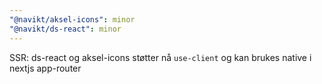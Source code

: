 ```yaml
---
"@navikt/aksel-icons": minor
"@navikt/ds-react": minor
---
```


SSR: ds-react og aksel-icons støtter nå `use-client` og kan brukes native i nextjs app-router
